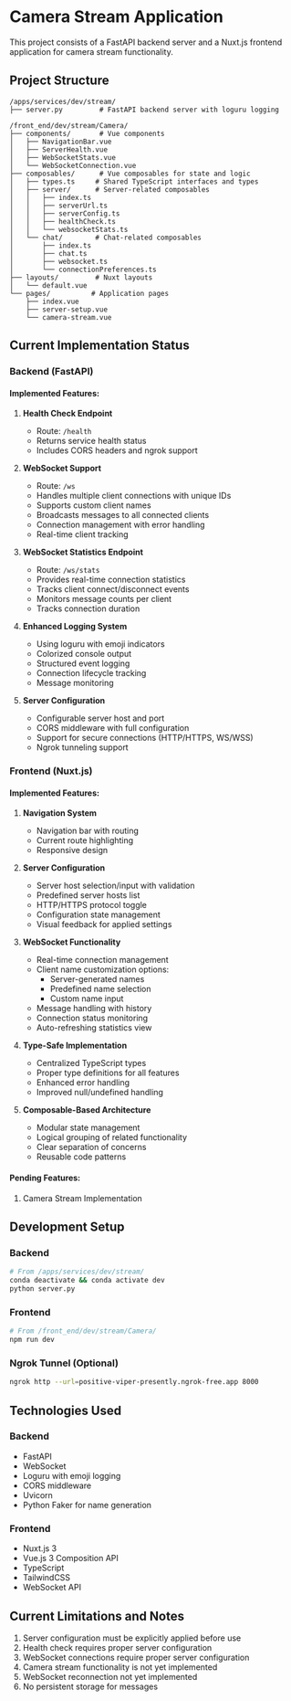 # Camera Stream Application

This project consists of a FastAPI backend server and a Nuxt.js frontend application for camera stream functionality.

## Project Structure

```
/apps/services/dev/stream/
├── server.py         # FastAPI backend server with loguru logging

/front_end/dev/stream/Camera/
├── components/       # Vue components
│   ├── NavigationBar.vue
│   ├── ServerHealth.vue
│   ├── WebSocketStats.vue
│   └── WebSocketConnection.vue
├── composables/      # Vue composables for state and logic
│   ├── types.ts     # Shared TypeScript interfaces and types
│   ├── server/      # Server-related composables
│   │   ├── index.ts
│   │   ├── serverUrl.ts
│   │   ├── serverConfig.ts
│   │   ├── healthCheck.ts
│   │   └── websocketStats.ts
│   └── chat/        # Chat-related composables
│       ├── index.ts
│       ├── chat.ts
│       ├── websocket.ts
│       └── connectionPreferences.ts
├── layouts/         # Nuxt layouts
│   └── default.vue
└── pages/          # Application pages
    ├── index.vue
    ├── server-setup.vue
    └── camera-stream.vue
```

## Current Implementation Status

### Backend (FastAPI)

#### Implemented Features:

1. **Health Check Endpoint**

   - Route: `/health`
   - Returns service health status
   - Includes CORS headers and ngrok support

2. **WebSocket Support**

   - Route: `/ws`
   - Handles multiple client connections with unique IDs
   - Supports custom client names
   - Broadcasts messages to all connected clients
   - Connection management with error handling
   - Real-time client tracking

3. **WebSocket Statistics Endpoint**

   - Route: `/ws/stats`
   - Provides real-time connection statistics
   - Tracks client connect/disconnect events
   - Monitors message counts per client
   - Tracks connection duration

4. **Enhanced Logging System**

   - Using loguru with emoji indicators
   - Colorized console output
   - Structured event logging
   - Connection lifecycle tracking
   - Message monitoring

5. **Server Configuration**
   - Configurable server host and port
   - CORS middleware with full configuration
   - Support for secure connections (HTTP/HTTPS, WS/WSS)
   - Ngrok tunneling support

### Frontend (Nuxt.js)

#### Implemented Features:

1. **Navigation System**

   - Navigation bar with routing
   - Current route highlighting
   - Responsive design

2. **Server Configuration**

   - Server host selection/input with validation
   - Predefined server hosts list
   - HTTP/HTTPS protocol toggle
   - Configuration state management
   - Visual feedback for applied settings

3. **WebSocket Functionality**

   - Real-time connection management
   - Client name customization options:
     - Server-generated names
     - Predefined name selection
     - Custom name input
   - Message handling with history
   - Connection status monitoring
   - Auto-refreshing statistics view

4. **Type-Safe Implementation**

   - Centralized TypeScript types
   - Proper type definitions for all features
   - Enhanced error handling
   - Improved null/undefined handling

5. **Composable-Based Architecture**
   - Modular state management
   - Logical grouping of related functionality
   - Clear separation of concerns
   - Reusable code patterns

#### Pending Features:

1. Camera Stream Implementation

## Development Setup

### Backend

```bash
# From /apps/services/dev/stream/
conda deactivate && conda activate dev
python server.py
```

### Frontend

```bash
# From /front_end/dev/stream/Camera/
npm run dev
```

### Ngrok Tunnel (Optional)

```bash
ngrok http --url=positive-viper-presently.ngrok-free.app 8000
```

## Technologies Used

### Backend

- FastAPI
- WebSocket
- Loguru with emoji logging
- CORS middleware
- Uvicorn
- Python Faker for name generation

### Frontend

- Nuxt.js 3
- Vue.js 3 Composition API
- TypeScript
- TailwindCSS
- WebSocket API

## Current Limitations and Notes

1. Server configuration must be explicitly applied before use
2. Health check requires proper server configuration
3. WebSocket connections require proper server configuration
4. Camera stream functionality is not yet implemented
5. WebSocket reconnection not yet implemented
6. No persistent storage for messages

